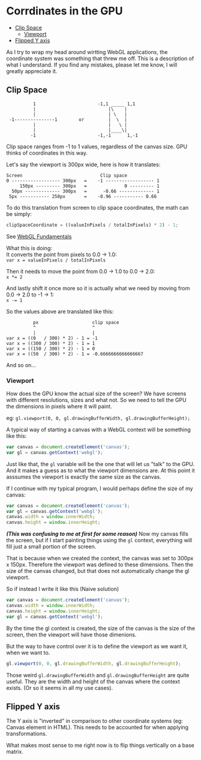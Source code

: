 # Corrdinates in the GPU

<!-- MarkdownTOC depth=0 autolink=true -->

- [Clip Space](#clip-space)
  - [Viewport](#viewport)
- [Flipped Y axis](#flipped-y-axis)

<!-- /MarkdownTOC -->


As I try to wrap my head around wirtting WebGL applications, the coordinate system was something that threw me off.
This is a description of what I understand.
If you find any mistakes, please let me know, I will greatly appreciate it. 

## Clip Space
```
          1                       -1,1 _____ 1,1
          |                           |\    |
          |                           | \   |
 -1---------------1        or         |  \  |
          |                           |   \ |
          |                           |____\|
         -1                       -1,-1      1,-1
```
Clip space ranges from -1 to 1 values, regardless of the canvas size. GPU thinks of coordinates in this way.

Let's say the viewport is 300px wide, here is how it translates:
```
Screen                             Clip space
0 ------------------ 300px   =    -1 ------------------ 1
     150px --------- 300px   =              0 --------- 1
  50px ------------- 300px   =      -0.66 ------------- 1
 5px ----------- 250px       =    -0.96 ----------- 0.66
```
To do this translation from screen to clip space coordinates, the math can be simply:
```javascript 
clipSpaceCoordinate = ((valueInPixels / totalInPixels) * 2) - 1;
```
See [WebGL Fundamentals](http://webglfundamentals.org/webgl/lessons/webgl-fundamentals.html)

What this is doing:  
It converts the point from pixels to 0.0 -> 1.0:  
`var x = valueInPixels / totalInPixels`

Then it needs to move the point from 0.0 -> 1.0 to 0.0 -> 2.0:  
`x *= 2`  

And lastly shift it once more so it is actually what we need by moving from 0.0 -> 2.0 to -1 -> 1:  
`x -= 1`

So the values above are translated like this:
```
          px                    clip space
          ^                     ^
          |                     |
var x = ((0   / 300) * 2) - 1 = -1
var x = ((300 / 300) * 2) - 1 = 1
var x = ((150 / 300) * 2) - 1 = 0
var x = ((50  / 300) * 2) - 1 = -0.6666666666666667
```
And so on...

### Viewport
How does the GPU know the actual size of the screen?
We have screens with different resolutions, sizes and what not.
So we need to tell the GPU the dimensions in pixels where it will paint.

eg: `gl.viewport(0, 0, gl.drawingBufferWidth, gl.drawingBufferHeight);`

A typical way of starting a canvas with a WebGL context will be something like this:

```javascript
var canvas = document.createElement('canvas');
var gl = canvas.getContext('webgl');
```
Just like that, the `gl` variable will be the one that will let us "talk" to the GPU. And it makes a guess as to what the viewport dimensions are.
At this point it asssumes the viewport is exactly the same size as the canvas.

If I continue with my typical program, I would perhaps define the size of my canvas:

```javascript
var canvas = document.createElement('canvas');
var gl = canvas.getContext('webgl');
canvas.width = window.innerWidth;
canvas.height = window.innerHeight;
```
***(This was confusing to me at first for some reason)***
Now my canvas fills the screen, but if I start painting things using the `gl` context, everything will fill just a small portion of the screen.

That is because when we created the context, the canvas was set to 300px x 150px. Therefore the viewport was defined to these dimensions.
Then the size of the canvas changed, but that does not automatically change the gl viewport.

So if instead I write it like this (Naive solution)
```javascript
var canvas = document.createElement('canvas');
canvas.width = window.innerWidth;
canvas.height = window.innerHeight;
var gl = canvas.getContext('webgl');
```
By the time the gl context is created, the size of the canvas is the size of the screen, then the viewport will have those dimenions.

But the way to have control over it is to define the viewport as we want it, when we want to.

```javascript
gl.viewport(0, 0, gl.drawingBufferWidth, gl.drawingBufferHeight);
```

Those weird `gl.drawingBufferWidth` and `gl.drawingBufferHeight` are quite useful. They are the width and height of the canvas where the context exists. (Or so it seems in all my use cases).

## Flipped Y axis
The Y axis is "inverted" in comparison to other coordinate systems (eg: Canvas element in HTML).
This needs to be accounted for when applying transformations.

What makes most sense to me right now is to flip things vertically on a base matrix.
